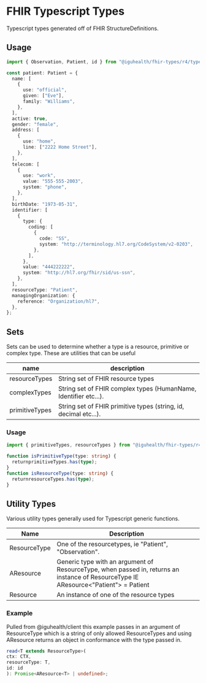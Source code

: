 # FHIR Typescript Types

Typescript types generated off of FHIR StructureDefinitions.

## Usage

```typescript
import { Observation, Patient, id } from "@iguhealth/fhir-types/r4/types";

const patient: Patient = {
  name: [
    {
      use: "official",
      given: ["Eve"],
      family: "Williams",
    },
  ],
  active: true,
  gender: "female",
  address: [
    {
      use: "home",
      line: ["2222 Home Street"],
    },
  ],
  telecom: [
    {
      use: "work",
      value: "555-555-2003",
      system: "phone",
    },
  ],
  birthDate: "1973-05-31",
  identifier: [
    {
      type: {
        coding: [
          {
            code: "SS",
            system: "http://terminology.hl7.org/CodeSystem/v2-0203",
          },
        ],
      },
      value: "444222222",
      system: "http://hl7.org/fhir/sid/us-ssn",
    },
  ],
  resourceType: "Patient",
  managingOrganization: {
    reference: "Organization/hl7",
  },
};
```

## Sets

Sets can be used to determine whether a type is a resource, primitive or complex type.
These are utilities that can be useful

| name           | description                                                      |
| -------------- | ---------------------------------------------------------------- |
| resourceTypes  | String set of FHIR resource types                                |
| complexTypes   | String set of FHIR complex types (HumanName, Identifier etc...). |
| primitiveTypes | String set of FHIR primitive types (string, id, decimal etc...). |

### Usage

```typescript
import { primitiveTypes, resourceTypes } from "@iguhealth/fhir-types/r4/sets";

function isPrimitiveType(type: string) {
  returnprimitiveTypes.has(type);
}
function isResourceType(type: string) {
  returnresourceTypes.has(type);
}
```

## Utility Types

Various utility types generally used for Typescript generic functions.

| Name         | Description                                                                                                                          |
| ------------ | ------------------------------------------------------------------------------------------------------------------------------------ |
| ResourceType | One of the resourcetypes, ie "Patient", "Observation".                                                                               |
| AResource    | Generic type with an argument of ResourceType, when passed in, returns an instance of ResourceType IE AResource<"Patient"> = Patient |
| Resource     | An instance of one of the resource types                                                                                             |

### Example

Pulled from @iguhealth/client this example passes in an argument of ResourceType
which is a string of only allowed ResourceTypes and using AResource returns an object in conformance with the type passed in.

```typescript
read<T extends ResourceType>(
ctx: CTX,
resourceType: T,
id: id
): Promise<AResource<T> | undefined>;
```
